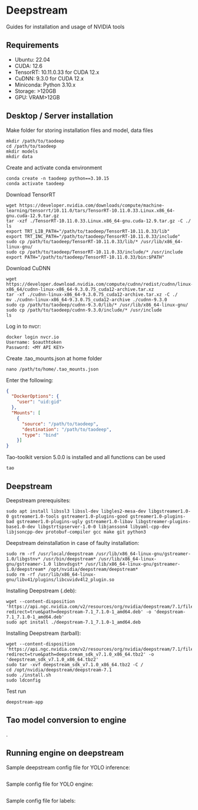 # Deepstream
Guides for installation and usage of NVIDIA tools

## Requirements
<p>
<ul>
<li>Ubuntu: 22.04 </li>
<li>CUDA: 12.6 </li>
<li>TensorRT: 10.11.0.33 for CUDA 12.x </li>
<li>CuDNN: 9.3.0 for CUDA 12.x </li>
<li>Miniconda: Python 3.10.x </li>
<li>Storage: >120GB </li>
<li>GPU: VRAM>12GB </l>
</ul>
</p>

## Desktop / Server installation

Make folder for storing installation files and model, data files <br>
```shell
mkdir /path/to/taodeep
cd /path/to/taodeep
mkdir models
mkdir data
```

Create and activate conda environment
```shell
conda create -n taodeep python==3.10.15
conda activate taodeep
```

Download TensorRT
```shell
wget https://developer.nvidia.com/downloads/compute/machine-learning/tensorrt/10.11.0/tars/TensorRT-10.11.0.33.Linux.x86_64-gnu.cuda-12.9.tar.gz
tar -xzf ./TensorRT-10.11.0.33.Linux.x86_64-gnu.cuda-12.9.tar.gz -C ./
ls
export TRT_LIB_PATH="/path/to/taodeep/TensorRT-10.11.0.33/lib"
export TRT_INC_PATH="/path/to/taodeep/TensorRT-10.11.0.33/include"
sudo cp /path/to/taodeep/TensorRT-10.11.0.33/lib/* /usr/lib/x86_64-linux-gnu/
sudo cp /path/to/taodeep/TensorRT-10.11.0.33/include/* /usr/include
export PATH="/path/to/taodeep/TensorRT-10.11.0.33/bin:$PATH"
```

Download CuDNN
```shell
wget https://developer.download.nvidia.com/compute/cudnn/redist/cudnn/linux-x86_64/cudnn-linux-x86_64-9.3.0.75_cuda12-archive.tar.xz
tar -xf ./cudnn-linux-x86_64-9.3.0.75_cuda12-archive.tar.xz -C ./
mv ./cudnn-linux-x86_64-9.3.0.75_cuda12-archive ./cudnn-9.3.0
sudo cp /path/to/taodeep/cudnn-9.3.0/lib/* /usr/lib/x86_64-linux-gnu/
sudo cp /path/to/taodeep/cudnn-9.3.0/include/* /usr/include
ls
```

Log in to nvcr:
```shell
docker login nvcr.io
Username: $oauthtoken
Password: <MY API KEY>
```

Create .tao_mounts.json at home folder
```shell
nano /path/to/home/.tao_mounts.json
```
Enter the following:
```json
{
  "DockerOptions": {
    "user": "uid:gid"
  },
  "Mounts": [
    {
      "source": "/path/to/taodeep",
      "destination": "/path/to/taodeep",
      "type": "bind" 
    }]
}
```
Tao-toolkit version 5.0.0 is installed and all functions can be used
```shell
tao
```

## Deepstream

Deepstream prerequisites:
```shell
sudo apt install libssl3 libssl-dev libgles2-mesa-dev libgstreamer1.0-0 gstreamer1.0-tools gstreamer1.0-plugins-good gstreamer1.0-plugins-bad gstreamer1.0-plugins-ugly gstreamer1.0-libav libgstreamer-plugins-base1.0-dev libgstrtspserver-1.0-0 libjansson4 libyaml-cpp-dev libjsoncpp-dev protobuf-compiler gcc make git python3
```

Deepstream deinstallation in case of faulty installation:
```shell
sudo rm -rf /usr/local/deepstream /usr/lib/x86_64-linux-gnu/gstreamer-1.0/libgstnv* /usr/bin/deepstream* /usr/lib/x86_64-linux-gnu/gstreamer-1.0 libnvdsgst* /usr/lib/x86_64-linux-gnu/gstreamer-1.0/deepstream* /opt/nvidia/deepstream/deepstream*
sudo rm -rf /usr/lib/x86_64-linux-gnu/libv41/plugins/libcuvidv4l2_plugin.so
```

Installing Deepstream (.deb):
```shell
wget --content-disposition 'https://api.ngc.nvidia.com/v2/resources/org/nvidia/deepstream/7.1/files?redirect=true&path=deepstream-7.1_7.1.0-1_amd64.deb' -o 'deepstream-7.1_7.1.0-1_amd64.deb'
sudo apt install ./deepstream-7.1_7.1.0-1_amd64.deb
```
Installing Deepstream (tarball):
```shell
wget --content-disposition 'https://api.ngc.nvidia.com/v2/resources/org/nvidia/deepstream/7.1/files?redirect=true&path=deepstream_sdk_v7.1.0_x86_64.tbz2' -o 'deepstream_sdk_v7.1.0_x86_64.tbz2'
sudo tar -xvf deepstream_sdk_v7.1.0_x86_64.tbz2 -C /
cd /opt/nvidia/deepstream/deepstream-7.1
sudo ./install.sh
sudo ldconfig
```

Test run
```shell
deepstream-app
```


## Tao model conversion to engine
.

## Running engine on deepstream

Sample deepstream config file for YOLO inference:
```shell
```

Sample config file for YOLO engine:
```shell
```

Sample config file for labels:
```shell
```

